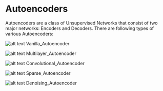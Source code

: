 # Autoencoders
Autoencoders are a class of Unsupervised Networks that consist of two major networks: Encoders and Decoders.
There are following types of various Autoencoders:

![alt text](https://raw.githubusercontent.com/username/projectname/branch/path/to/vanilla_autoencoder.png)
Vanilla_Autoencoder

![alt text](https://raw.githubusercontent.com/username/projectname/branch/path/to/Multilayer_autoencoder.png)
Multilayer_Autoencoder

![alt text](https://raw.githubusercontent.com/username/projectname/branch/path/to/Convolutional_autoencoder.png)
Convolutional_Autoencoder

![alt text](https://raw.githubusercontent.com/username/projectname/branch/path/to/Sparse_autoencoder.png)
Sparse_Autoencoder

![alt text](https://raw.githubusercontent.com/username/projectname/branch/path/to/Denoising_autoencoder.png)
Denoising_Autoencoder
